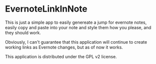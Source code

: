 # EvernoteLinkInNote


This is just a simple app to easily genereate a jump for evernote notes, easily copy and paste into your note and style them how you please, and they should work.

Obviously, I can't guarantee that this application will continue to create working links as Evernote changes, but as of now it works.


This application is distributed under the GPL v2 license.
